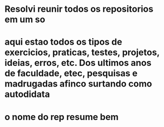 # Resolvi reunir todos os repositorios em um so

# aqui estao todos os tipos de exercicios, praticas, testes, projetos, ideias, erros, etc. Dos ultimos anos de faculdade, etec, pesquisas e madrugadas afinco surtando como autodidata

# o nome do rep resume bem
